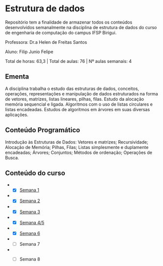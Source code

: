 # Estrutura de dados

Repositório tem a finalidade de armazenar todos os conteúdos desenvolvidos semanalmente na disciplina de estrutura de dados do curso de engenharia de computação do campus IFSP Birigui. 

Professora: Dr.a Helen de Freitas Santos

Aluno: Filip Junio Felipe

Total de horas: 63,3 | Total de aulas: 76 | Nº aulas semanais: 4

## Ementa
A  disciplina  trabalha  o  estudo  das  estruturas  de  dados,  conceitos,  operações,  representações  e manipulação  de  dados estruturados  na  forma  de  vetores,  matrizes,  listas  lineares,  pilhas,  filas. Estudo da alocação memória sequencial e ligada. Algoritmos com o uso de listas circulares e listas encadeadas. Estudos de algoritmos em árvores em suas diversas aplicações.
## Conteúdo Programático
Introdução  às  Estruturas  de  Dados:  Vetores  e  matrizes;  Recursividade;  Alocação  de  Memória; Pilhas,  Filas;  Listas  simplesmente  e  duplamente  encadeadas;  Árvores;  Conjuntos;  Métodos  de ordenação; Operações de Busca.

## Conteúdo do curso 

* - [x] [Semana 1](https://github.com/FilipFelipe/Estrutura_de_Dados/tree/main/Semana_1)
* - [x] [Semana 2](https://github.com/FilipFelipe/Estrutura_de_Dados/tree/main/Semana_2)
* - [x] [Semana 3](https://github.com/FilipFelipe/Estrutura_de_Dados/tree/main/Semana_3)
* - [x] [Semana 4/5](https://github.com/FilipFelipe/Estrutura_de_Dados/tree/main/Semana_4_5)
* - [x] [Semana 6](https://github.com/FilipFelipe/Estrutura_de_Dados/tree/main/Semana_6)
* - [ ] Semana 7
* - [ ] Semana 8

